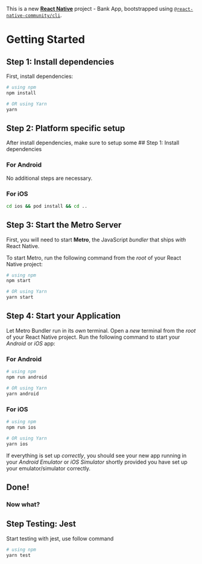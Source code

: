 This is a new [**React Native**](https://reactnative.dev) project - Bank App, bootstrapped using [`@react-native-community/cli`](https://github.com/react-native-community/cli).

# Getting Started

## Step 1: Install dependencies

First, install dependencies:

```bash
# using npm
npm install

# OR using Yarn
yarn
```

## Step 2: Platform specific setup

After install dependencies, make sure to setup some ## Step 1: Install dependencies

### For Android

No additional steps are necessary.

### For iOS

```bash
cd ios && pod install && cd ..
```

## Step 3: Start the Metro Server

First, you will need to start **Metro**, the JavaScript _bundler_ that ships _with_ React Native.

To start Metro, run the following command from the _root_ of your React Native project:

```bash
# using npm
npm start

# OR using Yarn
yarn start
```

## Step 4: Start your Application

Let Metro Bundler run in its _own_ terminal. Open a _new_ terminal from the _root_ of your React Native project. Run the following command to start your _Android_ or _iOS_ app:

### For Android

```bash
# using npm
npm run android

# OR using Yarn
yarn android
```

### For iOS

```bash
# using npm
npm run ios

# OR using Yarn
yarn ios
```

If everything is set up _correctly_, you should see your new app running in your _Android Emulator_ or _iOS Simulator_ shortly provided you have set up your emulator/simulator correctly.

## Done!

### Now what?

## Step Testing: Jest

Start testing with jest, use follow command

```bash
# using npm
yarn test
```
